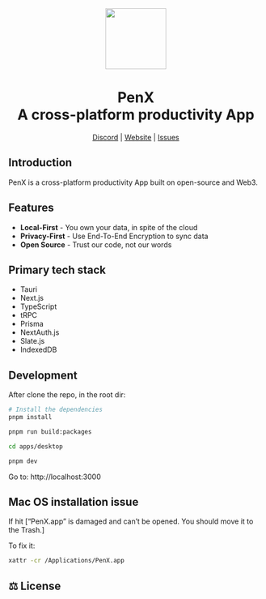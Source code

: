 <div align="center">

<a href="https://www.penx.io" alt="PenX Logo">
    <img src="https://www.penx.io/images/logo-512.png" height="120"/></a>

<h1 style="border-bottom: none">
    <b>PenX</b><br />
    A cross-platform productivity App
    <br>
</h1>

[Discord](https://discord.gg/nyVpH9njDu) | [Website](https://www.penx.io/) | [Issues](https://github.com/penxio/penx/issues)

</div>

## Introduction

PenX is a cross-platform productivity App built on open-source and Web3.

## Features

- **Local-First** - You own your data, in spite of the cloud
- **Privacy-First** - Use End-To-End Encryption to sync data
- **Open Source** - Trust our code, not our words

## Primary tech stack

- Tauri
- Next.js
- TypeScript
- tRPC
- Prisma
- NextAuth.js
- Slate.js
- IndexedDB

## Development

After clone the repo, in the root dir:

```bash
# Install the dependencies
pnpm install

pnpm run build:packages

cd apps/desktop

pnpm dev
```

Go to: http://localhost:3000

## Mac OS installation issue

If hit [“PenX.app” is damaged and can’t be opened. You should move it to the Trash.]

To fix it:

```bash
xattr -cr /Applications/PenX.app
```

## ⚖️ License
